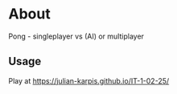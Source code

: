 # About
Pong - singleplayer vs (AI) or multiplayer

## Usage
Play at https://julian-karpis.github.io/IT-1-02-25/


